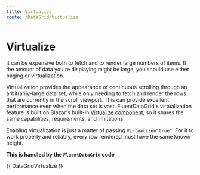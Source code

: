 ```yaml
---
title: Virtualize
route: /DataGrid/Virtualize
---
```

# Virtualize

It can be expensive both to fetch and to render large numbers of items. If the amount of data you're
displaying might be large, you should use either paging or virtualization.

Virtualization provides the appearance of continuous scrolling through an arbitrarily-large data set,
while only needing to fetch and render the rows that are currently in the scroll viewport. This can provide
excellent performance even when the data set is vast. FluentDataGrid's virtualization feature is built on Blazor's
built-in [Virtualize component](https://docs.microsoft.com/en-us/aspnet/core/blazor/components/virtualization?view=aspnetcore-6.0),
so it shares the same capabilities, requirements, and limitations.

Enabling virtualization is just a matter of passing `Virtualize="true"`. For it to work
properly and reliably, every row rendered must have the same known height.

**This is handled by the `FluentDataGrid` code**

{{ DataGridVirtualize }}
